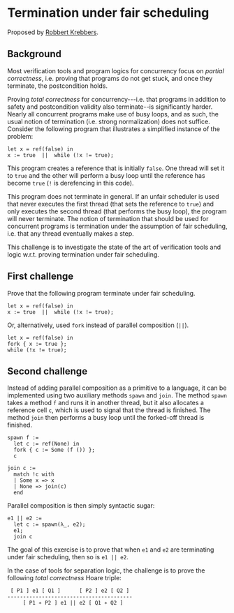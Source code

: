 # Termination under fair scheduling

Proposed by [Robbert Krebbers](https://robbertkrebbers.nl).

## Background

Most verification tools and program logics for concurrency focus on _partial
correctness_, i.e. proving that programs do not get stuck, and once they
terminate, the postcondition holds.

Proving _total correctness_ for concurrency---i.e. that programs in addition to
safety and postcondition validity also terminate--is significantly harder.
Nearly all concurrent programs make use of busy loops, and as such, the usual
notion of termination (i.e. strong normalization) does not suffice. Consider the
following program that illustrates a simplified instance of the problem:

```
let x = ref(false) in
x := true  ||  while (!x != true);
```

This program creates a reference that is initially `false`. One thread will set
it to `true` and the other will perform a busy loop until the reference has
become `true` (`!` is derefencing in this code).

This program does not terminate in general. If an unfair scheduler is used that
never executes the first thread (that sets the reference to `true`) and only
executes the second thread (that performs the busy loop), the program will
never terminate. The notion of termination that should be used for concurrent
programs is termination under the assumption of fair scheduling, i.e. that any
thread eventually makes a step.

This challenge is to investigate the state of the art of verification tools
and logic w.r.t. proving termination under fair scheduling.

## First challenge

Prove that the following program terminate under fair scheduling.

```
let x = ref(false) in
x := true  ||  while (!x != true);
```

Or, alternatively, used `fork` instead of parallel composition (`||`).

```
let x = ref(false) in
fork { x := true };
while (!x != true);
```

## Second challenge

Instead of adding parallel composition as a primitive to a language, it can be
implemented using two auxiliary methods `spawn` and `join`. The method `spawn`
takes a method `f` and runs it in another thread, but it also allocates a
reference cell `c`, which is used to signal that the thread is finished. The
method `join` then performs a busy loop until the forked-off thread is finished.

```
spawn f :=
  let c := ref(None) in
  fork { c := Some (f ()) };
  c

join c :=
  match !c with
  | Some x => x
  | None => join(c)
  end
```

Parallel composition is then simply syntactic sugar:

```
e1 || e2 :=
  let c := spawn(λ_, e2);
  e1;
  join c
```

The goal of this exercise is to prove that when `e1` and `e2` are terminating
under fair scheduling, then so is `e1 || e2`.

In the case of tools for separation logic, the challenge is to prove the
following *total correctness* Hoare triple:

```
 [ P1 ] e1 [ Q1 ]      [ P2 ] e2 [ Q2 ]
----------------------------------------
     [ P1 ∗ P2 ] e1 || e2 [ Q1 ∗ Q2 ]
```

